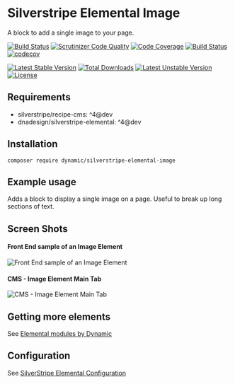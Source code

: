 # Silverstripe Elemental Image

A block to add a single image to your page.

[![Build Status](https://travis-ci.org/dynamic/silverstripe-elemental-image.svg?branch=master)](https://travis-ci.org/dynamic/silverstripe-elemental-image)
[![Scrutinizer Code Quality](https://scrutinizer-ci.com/g/dynamic/silverstripe-elemental-image/badges/quality-score.png?b=master)](https://scrutinizer-ci.com/g/dynamic/silverstripe-elemental-image/?branch=master)
[![Code Coverage](https://scrutinizer-ci.com/g/dynamic/silverstripe-elemental-image/badges/coverage.png?b=master)](https://scrutinizer-ci.com/g/dynamic/silverstripe-elemental-image/?branch=master)
[![Build Status](https://scrutinizer-ci.com/g/dynamic/silverstripe-elemental-image/badges/build.png?b=master)](https://scrutinizer-ci.com/g/dynamic/silverstripe-elemental-image/build-status/master)
[![codecov](https://codecov.io/gh/dynamic/silverstripe-elemental-image/branch/master/graph/badge.svg)](https://codecov.io/gh/dynamic/silverstripe-elemental-image)

[![Latest Stable Version](https://poser.pugx.org/dynamic/silverstripe-elemental-image/v/stable)](https://packagist.org/packages/dynamic/silverstripe-elemental-image)
[![Total Downloads](https://poser.pugx.org/dynamic/silverstripe-elemental-image/downloads)](https://packagist.org/packages/dynamic/silverstripe-elemental-image)
[![Latest Unstable Version](https://poser.pugx.org/dynamic/silverstripe-elemental-image/v/unstable)](https://packagist.org/packages/dynamic/silverstripe-elemental-image)
[![License](https://poser.pugx.org/dynamic/silverstripe-elemental-image/license)](https://packagist.org/packages/dynamic/silverstripe-elemental-image)

## Requirements

* silverstripe/recipe-cms: ^4@dev
* dnadesign/silverstripe-elemental: ^4@dev

## Installation

`composer require dynamic/silverstripe-elemental-image`

## Example usage

Adds a block to display a single image on a page. Useful to break up long sections of text.

## Screen Shots

#### Front End sample of an Image Element
![Front End sample of an Image Element](./readme-images/image-block-sample.jpg)

#### CMS - Image Element Main Tab
![CMS - Image Element Main Tab](./readme-images/image-block-cms.jpg)


## Getting more elements

See [Elemental modules by Dynamic](https://github.com/dynamic/silverstripe-elemental-blocks#getting-more-elements)

## Configuration

See [SilverStripe Elemental Configuration](https://github.com/dnadesign/silverstripe-elemental#configuration)
